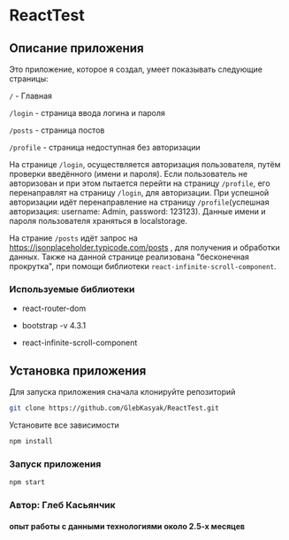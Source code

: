 ﻿#  ReactTest

## Описание приложения

Это приложение, которое я создал, умеет показывать следующие страницы:
 
 `/` - Главная

 `/login` - страница ввода логина и пароля

 `/posts` - страница постов

 `/profile` - страница недоступная без авторизации

На странице `/login`, осуществляется авторизация пользователя, путём проверки введённого (имени и пароля).
Если пользователь не авторизован и при этом пытается перейти на страницу `/profile`, его перенаправлят на страницу `/login`, для авторизации.
При успешной авторизации идёт перенаправление на страницу `/profile`(успешная авторизация: username: Admin, password: 123123).
Данные имени и пароля пользователя храняться в localstorage.

На страние `/posts` идёт запрос на https://jsonplaceholder.typicode.com/posts , для получения и обработки данных. 
Также на данной странице реализована "бесконечная прокрутка", при помощи библиотеки `react-infinite-scroll-component`.


### Используемые библиотеки
	
 - react-router-dom

 - bootstrap -v 4.3.1

 - react-infinite-scroll-component

## Установка приложения

Для запуска приложения сначала клонируйте репозиторий

```sh
git clone https://github.com/GlebKasyak/ReactTest.git
```

Установите все зависимости

```sh
npm install
```

### Запуск приложения

```sh
npm start
```

### Автор: Глеб Касьянчик

#### опыт работы с данными технологиями около 2.5-х месяцев
